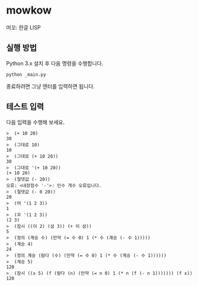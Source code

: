 # mowkow
머꼬: 한글 LISP

## 실행 방법
Python 3.x 설치 후 다음 명령을 수행합니다.
```
python _main.py
```

종료하려면 그냥 엔터를 입력하면 됩니다.

## 테스트 입력

다음 입력을 수행해 보세요.

```
>  (+ 10 20)
30
>  (그대로 10)
10
>  (그대로 (+ 10 20))
30
>  (그대로 '(+ 10 20))
(+ 10 20)
>  (절댓값 (- 20))
오류: <내장함수 '-'>: 인수 개수 오류입니다.
>  (절댓값 (- 0 20))
20
>  (머 '(1 2 3))
1
>  (꼬 '(1 2 3))
(2 3)
>  (잠시 ((이 2) (삼 3)) (+ 이 삼))
5
>  (정의 (계승 수) (만약 (= 수 0) 1 (* 수 (계승 (- 수 1)))))
>  (계승 4)
24
>  (정의 계승 (람다 (수) (만약 (= 수 0) 1 (* 수 (계승 (- 수 1))))))
>  (계승 5)
120
>  (잠시 ((x 5) (f (람다 (n) (만약 (= n 0) 1 (* n (f (- n 1))))))) (f x))
120
```
